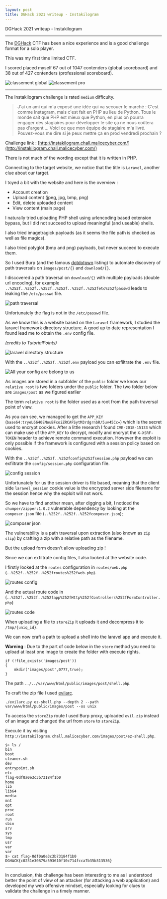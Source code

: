 ```yaml
---
layout: post
title: DGHack 2021 writeup - Instakilogram
---
```


DGHack 2021 writeup - Instakilogram

---

The [DGHack](https://www.dghack.fr) CTF has been a nice experience and is a good challenge format for a solo player.

This was my first time limited CTF.

I scored placed myself 67 out of 1047 contenders (global scoreboard) and 38 out of 427 contenders (professional scoreboard).

![classement global](../images/2021-11-30-Instakilogram/dghack-classement-0.PNG)
![classement pro](../images/2021-11-30-Instakilogram/dghack-classement-1.PNG)

---

The Instakilogram challenge is rated `medium` difficulty.

> J'ai un ami qui m'a exposé une idée qui va secouer le marché :
> C'est comme Instagram, mais c'est fait en PHP au lieu de Python. Tous le monde sait que PHP est mieux que Python, en plus on pourra engager des stagiaires pour développer le site ça ne nous coûtera pas d'argent ...
> Voici ce que mon équipe de stagiaire m'a livré. Pouvez-vous me dire si je peux mettre ça en prod vendredi prochain ?

Challenge link : [http://instakilogram.chall.malicecyber.com/](http://instakilogram.chall.malicecyber.com/)

There is not much of the wording except that it is written in PHP.

Connecting to the target website, we notice that the title is `Laravel`, another clue about our target.

I toyed a bit with the website and here is the overview : 
* Account creation
* Upload content (jpeg, jpg, bmp, png)
* Edit, delete uploaded content
* View content (main page)

I naturally tried uploading PHP shell using urlencoding based extension bypass, but I did not succeed to upload meaningful (and useable) shells.

I also tried imagetragick payloads (as it seems the file path is checked as well as file magics).

I also tried polyglot (bmp and png) payloads, but never succeed to execute them.

So I used Burp (and the famous [dotdotpwn](https://github.com/swisskyrepo/PayloadsAllTheThings/raw/master/Directory%20Traversal/Intruder/dotdotpwn.txt) listing) to automate discovery of path traversals on `images/post/{}` and `download/{}`.

I discovered a path traversal on `download/{}` with multiple payloads (double url encoding), for example `..%252f..%252f..%252f..%252f..%252f..%252fetc%252fpasswd` leads to leaking the `/etc/passwd` file.

![path traversal](../images/2021-11-30-Instakilogram/instakilogram-0.PNG)

Unfortunately the flag is not in the `/etc/passwd` file.

As we know this is a website based on the `Laravel` framework, I studied the laravel framework directory structure. A good up to date representation I found lead me to obtain the `.env` config file.

*(credits to TutorialPoints)*

![laravel directory structure](../images/2021-11-30-Instakilogram/instakilogram-1.jpg)

With the `..%252f..%252f..%252f.env` payload you can exfiltrate the `.env` file.

![All your config are belong to us](../images/2021-11-30-Instakilogram/instakilogram-2.PNG)

As images are stored in a subfolder of the `public` folder we know our `relative root` is two folders under the `public` folder. The two folder below are `images/post` as we figured earlier 

The term `relative root` is the folder used as a root from the path traversal point of view.

As you can see, we managed to get the `APP_KEY` (`base64:tryeL6640ENouBFxoiZRCAFSytM3rdgrnbR/5uv45Cc=`) which is the secret used to encrypt cookies. After a little research I found `CVE-2018-15133` which can make use of the `APP_KEY` to decrypt, modify and encrypt the `X-XSRF-TOKEN` header to achieve remote command execution. However the exploit is only possible if the framework is configured with a session policy based on cookies.

With the `..%252f..%252f..%252fconfig%252fsession.php` payload we can exfiltrate the `config/session.php` configuration file.

![config session](../images/2021-11-30-Instakilogram/instakilogram-3.PNG)

Unfortunately for us the session driver is file based, meaning that the client side `laravel_session` cookie value is the encrypted server side filename for the session hence why the exploit will not work.

So we have to find another mean, after digging a bit, I noticed the `chumper/zipper:1.0.2` vulnerable dependency by looking at the `composer.json` file (`..%252f..%252f..%252fcomposer.json`);

![composer json](../images/2021-11-30-Instakilogram/instakilogram-4.PNG)

The vulnerability is a path traversal upon extraction (also known as `zip slip`) by crafting a zip with a relative path as the filename.

But the upload form doesn't allow uploading zip !

Since we can exfiltrate config files, I also looked at the website code.

I firstly looked at the `routes` configuration in `routes/web.php` (`..%252f..%252f..%252froutes%252fweb.php`).

![routes config](../images/2021-11-30-Instakilogram/instakilogram-5.PNG)

And the actual route code in (`..%252f..%252f..%252fapp%252fHttp%252fControllers%252fFormController.php`)

![routes code](../images/2021-11-30-Instakilogram/instakilogram-6.PNG)

When uploading a file to `storeZip` it uploads it and decompress it to `/tmp/{uniq_id}`.

We can now craft a path to upload a shell into the laravel app and execute it.

**Warning** : Due to the part of code below in the `store` method you need to upload at least one image to create the folder with execute rights.

```
if (!file_exists('images/post'))
{
    mkdir('images/post',0777,true);
}
```

The path `../../var/www/html/public/images/post/shell.php`.

To craft the zip file I used [evilarc](https://github.com/ptoomey3/evilarc).

`./evilarc.py ez-shell.php --depth 2 --path var/www/html/public/images/post --os unix`

To access the `storeZip` route I used Burp proxy, uploaded `evil.zip` instead of an image and changed the url from `store` to `storeZip`.

Execute it by visiting `http://instakilogram.chall.malicecyber.com/images/post/ez-shell.php`.

```bash
$> ls /
bin
boot
cleaner.sh
dev
entrypoint.sh
etc
flag-0df0a0e3c3b73184f1b0
home
lib
lib64
media
mnt
opt
proc
root
run
sbin
srv
sys
tmp
usr
var
var
$> cat flag-0df0a0e3c3b73184f1b0
DGHACK{c0231e30879a593610f10c714fcca7b35b313536}
```

---

In conclusion, this challenge has been interesting to me as I understood better the point of view of an attacker (for attacking a web application) and developed my web offensive mindset, especially looking for clues to validate the challenge in a timely manner.